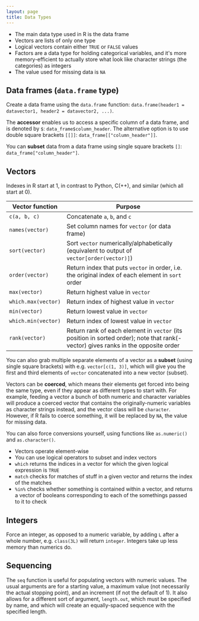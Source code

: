 ```yaml
---
layout: page
title: Data Types
---
```

* The main data type used in R is the data frame
* Vectors are lists of only one type
* Logical vectors contain either `TRUE` or `FALSE` values
* Factors are a data type for holding categorical variables, and it's more memory-efficient to actually store what look like character strings (the categories) as integers
* The value used for missing data is `NA`

## Data frames (`data.frame` type)

Create a data frame using the `data.frame` function: `data.frame(header1 = datavector1, header2 = datavector2, ...)`. 

The **accessor** enables us to access a specific column of a data frame, and is denoted by `$`: `data_frame$column_header`.  The alternative option is to use double square brackets `[[]]`: `data_frame[["column_header"]]`.

You can **subset** data from a data frame using single square brackets `[]`: `data_frame["column_header"]`.

## Vectors

Indexes in R start at 1, in contrast to Python, C(++), and similar (which all start at 0).

Vector function     | Purpose
--------------------|-------------------------------
`c(a, b, c)`        | Concatenate `a`, `b`, and `c`
`names(vector)`     | Set column names for `vector` (or data frame)
`sort(vector)`      | Sort `vector` numerically/alphabetically (equivalent to output of `vector[order(vector)]`)
`order(vector)`     | Return index that puts `vector` in order, i.e. the original index of each element in `sort` order
`max(vector)`       | Return highest value in `vector`
`which.max(vector)` | Return index of highest value in `vector`
`min(vector)`       | Return lowest value in `vector`
`which.min(vector)` | Return index of lowest value in `vector`
`rank(vector)`      | Return rank of each element in `vector` (its position in sorted order); note that rank(-vector) gives ranks in the opposite order

You can also grab multiple separate elements of a vector as a **subset** (using single square brackets) with e.g. `vector[c(1, 3)]`, which will give you the first and third elements of `vector` concatenated into a new vector (subset).

Vectors can be **coerced**, which means their elements get forced into being the same type, even if they appear as different types to start with.  For example, feeding a vector a bunch of both numeric and character variables will produce a coerced vector that contains the originally-numeric variables as character strings instead, and the vector class will be `character`.  However, if R fails to coerce something, it will be replaced by `NA`, the value for missing data.

You can also force conversions yourself, using functions like `as.numeric()` and `as.character()`.

* Vectors operate element-wise
* You can use logical operators to subset and index vectors
* `which` returns the indices in a vector for which the given logical expression is `TRUE`
* `match` checks for matches of stuff in a given vector and returns the index of the matches
* `%in%` checks whether something is contained within a vector, and returns a vector of booleans corresponding to each of the somethings passed to it to check

## Integers

Force an integer, as opposed to a numeric variable, by adding `L` after a whole number, e.g. `class(3L)` will return `integer`.  Integers take up less memory than numerics do.

## Sequencing

The `seq` function is useful for populating vectors with numeric values.  The usual arguments are for a starting value, a maximum value (not necessarily the actual stopping point), and an increment (if not the default of 1).  It also allows for a different sort of argument, `length.out`, which must be specified by name, and which will create an equally-spaced sequence with the specified length.